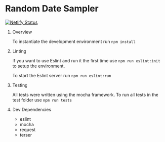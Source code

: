 # Random Date Sampler

[![Netlify Status](https://api.netlify.com/api/v1/badges/e8a391a9-4a1b-4abf-b3d8-3b7002fabb9b/deploy-status)](https://app.netlify.com/sites/random-dates-sampler/deploys)

1. Overview

    To instantiate the development environment run `npm install`

2. Linting

    If you want to use Eslint and run it the first time use `npm run eslint:init` to setup the environment.

    To start the Eslint server run `npm run eslint:run`

3. Testing

    All tests were written using the mocha framework. To run all tests in the test folder use `npm run tests`

4. Dev Dependencies
    - eslint
    - mocha
    - request
    - terser
